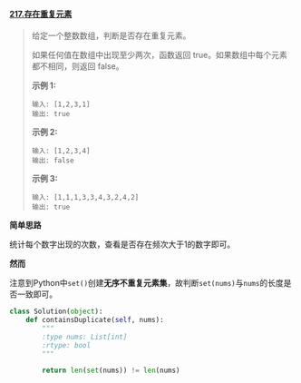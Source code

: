 #### [217.存在重复元素](https://leetcode-cn.com/problems/contains-duplicate/)

> 给定一个整数数组，判断是否存在重复元素。
>
> 如果任何值在数组中出现至少两次，函数返回 true。如果数组中每个元素都不相同，则返回 false。
>
> **示例 1:**
>
> ```
> 输入: [1,2,3,1]
> 输出: true
> ```
>
> **示例 2:**
>
> ```
> 输入: [1,2,3,4]
> 输出: false
> ```
>
> **示例 3:**
>
> ```
> 输入: [1,1,1,3,3,4,3,2,4,2]
> 输出: true
> ```

**简单思路**

统计每个数字出现的次数，查看是否存在频次大于1的数字即可。

**然而**

注意到Python中```set()```创建**无序不重复元素集**，故判断```set(nums)```与```nums```的长度是否一致即可。

```python
class Solution(object):
    def containsDuplicate(self, nums):
        """
        :type nums: List[int]
        :rtype: bool
        """
        
        return len(set(nums)) != len(nums)
```


